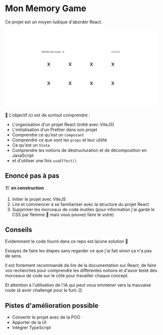 # Mon Memory Game

Ce projet est un moyen ludique d'aborder React.

![](/public/demonstration_small.gif)

🎯 L'objectif ici est de surtout comprendre :

-   L'organisation d'un projet React (initié avec ViteJS)
-   L'initialisation d'un Prettier dans son projet
-   Comprendre ce qu'est un `Composant`
-   Comprendre ce que sont les `props` et leur utilité
-   Ce qu'est un `State`
-   Comprendre les notions de déstructuration et de décomposition en JavaScript
-   et d'utiliser une fois `useEffect()`

## Enoncé pas à pas

🏗️ **en construction**

1. Initier le projet avec ViteJS
2. Lire et commencer à se familiariser avec la structure du projet React
3. Supprimer les morceaux de code inutiles (pour information j'ai gardé le CSS par flemme 😬 mais vous pouvez faire le votre)

## Conseils

Evidemment le code fourni dans ce repo est la/une solution 🤪

Essayez de faire les étapes sans regarder ce que j'ai fait sinon ça n'a pas de sens.

Il est fortement recommandé de lire de la documentation sur React, de faire vos recherches pour comprendre les différentes notions et d'avoir testé des morceaux de code sur le côté pour travailler chaque concept.

Et attention à l'utilisation de l'IA qui peut vous emmener vers la mauvaise route (à avoir challengé pour le fun) 😉

## Pistes d'amélioration possible

-   Convertir le projet avec de la POO
-   Apporter de la UI
-   Intégrer TypeScript

